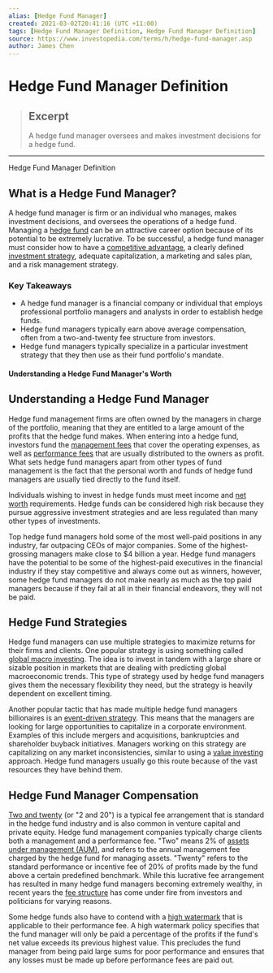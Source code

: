 ```yaml
---
alias: [Hedge Fund Manager]
created: 2021-03-02T20:41:16 (UTC +11:00)
tags: [Hedge Fund Manager Definition, Hedge Fund Manager Definition]
source: https://www.investopedia.com/terms/h/hedge-fund-manager.asp
author: James Chen
---
```


# Hedge Fund Manager Definition

> ## Excerpt
> A hedge fund manager oversees and makes investment decisions for a hedge fund.

---

Hedge Fund Manager Definition
## What is a Hedge Fund Manager?

A hedge fund manager is firm or an individual who manages, makes investment decisions, and oversees the operations of a hedge fund. Managing a [hedge fund](https://www.investopedia.com/terms/h/hedgefund.asp) can be an attractive career option because of its potential to be extremely lucrative. To be successful, a hedge fund manager must consider how to have a [competitive advantage](https://www.investopedia.com/terms/c/competitive_advantage.asp), a clearly defined [investment strategy](https://www.investopedia.com/investing/investing-strategies/), adequate capitalization, a marketing and sales plan, and a risk management strategy.

### Key Takeaways

-   A hedge fund manager is a financial company or individual that employs professional portfolio managers and analysts in order to establish hedge funds.
-   Hedge fund managers typically earn above average compensation, often from a two-and-twenty fee structure from investors.
-   Hedge fund managers typically specialize in a particular investment strategy that they then use as their fund portfolio's mandate.

#### Understanding a Hedge Fund Manager's Worth

## Understanding a Hedge Fund Manager

Hedge fund management firms are often owned by the managers in charge of the portfolio, meaning that they are entitled to a large amount of the profits that the hedge fund makes. When entering into a hedge fund, investors fund the [management fees](https://www.investopedia.com/terms/m/managementfee.asp) that cover the operating expenses, as well as [performance fees](https://www.investopedia.com/terms/p/performance-fee.asp) that are usually distributed to the owners as profit. What sets hedge fund managers apart from other types of fund management is the fact that the personal worth and funds of hedge fund managers are usually tied directly to the fund itself.

Individuals wishing to invest in hedge funds must meet income and [net worth](https://www.investopedia.com/terms/n/networth.asp) requirements. Hedge funds can be considered high risk because they pursue aggressive investment strategies and are less regulated than many other types of investments. 

Top hedge fund managers hold some of the most well-paid positions in any industry, far outpacing CEOs of major companies. Some of the highest-grossing managers make close to $4 billion a year. Hedge fund managers have the potential to be some of the highest-paid executives in the financial industry if they stay competitive and always come out as winners, however, some hedge fund managers do not make nearly as much as the top paid managers because if they fail at all in their financial endeavors, they will not be paid.

## Hedge Fund Strategies

Hedge fund managers can use multiple strategies to maximize returns for their firms and clients. One popular strategy is using something called [global macro investing](https://www.investopedia.com/terms/g/globalmacro.asp). The idea is to invest in tandem with a large share or sizable position in markets that are dealing with predicting global macroeconomic trends. This type of strategy used by hedge fund managers gives them the necessary flexibility they need, but the strategy is heavily dependent on excellent timing.

Another popular tactic that has made multiple hedge fund managers billionaires is an [event-driven strategy](https://www.investopedia.com/terms/e/eventdriven.asp). This means that the managers are looking for large opportunities to capitalize in a corporate environment. Examples of this include mergers and acquisitions, bankruptcies and shareholder buyback initiatives. Managers working on this strategy are capitalizing on any market inconsistencies, similar to using a [value investing](https://www.investopedia.com/terms/v/valueinvesting.asp) approach. Hedge fund managers usually go this route because of the vast resources they have behind them.

## Hedge Fund Manager Compensation

[Two and twenty](https://www.investopedia.com/terms/t/two_and_twenty.asp) (or "2 and 20") is a typical fee arrangement that is standard in the hedge fund industry and is also common in venture capital and private equity. Hedge fund management companies typically charge clients both a management and a performance fee. "Two" means 2% of [assets under management (AUM)](https://www.investopedia.com/terms/a/aum.asp), and refers to the annual management fee charged by the hedge fund for managing assets. "Twenty" refers to the standard performance or incentive fee of 20% of profits made by the fund above a certain predefined benchmark. While this lucrative fee arrangement has resulted in many hedge fund managers becoming extremely wealthy, in recent years the [fee structure](https://www.investopedia.com/terms/f/fee-structure.asp) has come under fire from investors and politicians for varying reasons.

Some hedge funds also have to contend with a [high watermark](https://www.investopedia.com/terms/h/highwatermark.asp) that is applicable to their performance fee. A high watermark policy specifies that the fund manager will only be paid a percentage of the profits if the fund's net value exceeds its previous highest value. This precludes the fund manager from being paid large sums for poor performance and ensures that any losses must be made up before performance fees are paid out.
